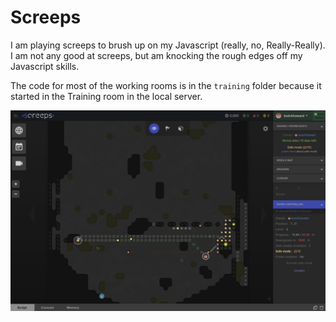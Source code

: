 # Screeps

I am playing screeps to brush up on my Javascript (really, no, Really-Really).  I am not any good at screeps, but am knocking the rough edges off my Javascript skills.

The code for most of the working rooms is in the `training` folder because it started in the Training room in the local server.


[![Screeps](images/screeps_image.png)](https://screeps.com/)
